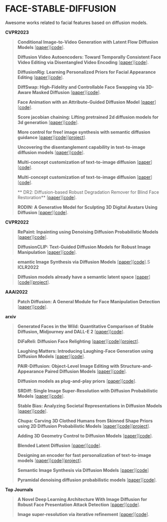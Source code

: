 # FACE-STABLE-DIFFUSION
Awesome works related to facial features based on diffusion models. 

**CVPR2023**

> **Conditional Image-to-Video Generation with Latent Flow Diffusion Models** [[paper](https://arxiv.org/abs/2303.13744)][[code](https://github.com/nihaomiao/CVPR23_LFDM)].
> 
> **Diffusion Video Autoencoders: Toward Temporally Consistent Face Video Editing via Disentangled Video Encoding** [[paper](https://openaccess.thecvf.com/content/CVPR2023/papers/Kim_Diffusion_Video_Autoencoders_Toward_Temporally_Consistent_Face_Video_Editing_via_CVPR_2023_paper.pdf)][[code](https://github.com/nihaomiao/CVPR23_LFDM)].
>
> **DiffusionRig: Learning Personalized Priors for Facial Appearance Editing** [[paper](https://arxiv.org/pdf/2304.06711.pdf)][[code](https://github.com/adobe-research/diffusion-rig)].
> 
> **DiffSwap: High-Fidelity and Controllable Face Swapping via 3D-Aware Masked Diffusion** [[paper](https://openaccess.thecvf.com/content/CVPR2023/papers/Zhao_DiffSwap_High-Fidelity_and_Controllable_Face_Swapping_via_3D-Aware_Masked_Diffusion_CVPR_2023_paper.pdf)][[code](https://github.com/zengbohan0217/FADM)].
>
> **Face Animation with an Attribute-Guided Diffusion Model** [[paper](https://openaccess.thecvf.com/content/CVPR2023W/GCV/papers/Zeng_Face_Animation_With_an_Attribute-Guided_Diffusion_Model_CVPRW_2023_paper.pdf)][[code]()].
>
>  **Score jacobian chaining: Lifting pretrained 2d diffusion models for 3d generation** [[paper](https://openaccess.thecvf.com/content/CVPR2023/papers/Wang_Score_Jacobian_Chaining_Lifting_Pretrained_2D_Diffusion_Models_for_3D_CVPR_2023_paper.pdf)][[code]()].
>
> **More control for free! image synthesis with semantic diffusion guidance** [[paper](https://openaccess.thecvf.com/content/WACV2023/papers/Liu_More_Control_for_Free_Image_Synthesis_With_Semantic_Diffusion_Guidance_WACV_2023_paper.pdf)][[code]()][[project](xh-liu.github.io/sdg/)].
>
> **Uncovering the disentanglement capability in text-to-image diffusion models** [[paper](https://openaccess.thecvf.com/content/CVPR2023/papers/Wu_Uncovering_the_Disentanglement_Capability_in_Text-to-Image_Diffusion_Models_CVPR_2023_paper.pdf)][[code](https://github.com/UCSBNLP-Chang/DiffusionDisentanglement.)].
> 
>  **Multi-concept customization of text-to-image diffusion** [[paper](https://openaccess.thecvf.com/content/CVPR2023/papers/Kumari_Multi-Concept_Customization_of_Text-to-Image_Diffusion_CVPR_2023_paper.pdf)][[code]()].
> 
>  **Multi-concept customization of text-to-image diffusion** [[paper]()][[code]()].
>
> ** DR2: Diffusion-based Robust Degradation Remover for Blind Face Restoration** [[paper](https://openaccess.thecvf.com/content/CVPR2023/papers/Wang_DR2_Diffusion-Based_Robust_Degradation_Remover_for_Blind_Face_Restoration_CVPR_2023_paper.pdf)][[code]()].
>
>  **RODIN: A Generative Model for Sculpting 3D Digital Avatars Using Diffusion** [[paper](https://openaccess.thecvf.com/content/CVPR2023/papers/Wang_RODIN_A_Generative_Model_for_Sculpting_3D_Digital_Avatars_Using_CVPR_2023_paper.pdf)][[code]()].

**CVPR2022**

> **RePaint: Inpainting using Denoising Diffusion Probabilistic Models** [[paper](https://openaccess.thecvf.com/content/CVPR2022/papers/Lugmayr_RePaint_Inpainting_Using_Denoising_Diffusion_Probabilistic_Models_CVPR_2022_paper.pdf)][[code](https://www.git.io/RePaint)].
>
>  **DiffusionCLIP: Text-Guided Diffusion Models for Robust Image Manipulation** [[paper](https://openaccess.thecvf.com/content/CVPR2022/papers/Kim_DiffusionCLIP_Text-Guided_Diffusion_Models_for_Robust_Image_Manipulation_CVPR_2022_paper.pdf)][[code](https://github.com/gwang-kim/DiffusionCLIP)].

>  **emantic Image Synthesis via Diffusion Models** [[paper]()][[code]()].S
**ICLR2022**

>  **Diffusion models already have a semantic latent space** [[paper](https://arxiv.org/pdf/2210.10960.pdf)][[code]()][[project](https://kwonminki.github.io/Asyrp/)].
> 

**AAAI2022**

> **Patch Diffusion: A General Module for Face Manipulation Detection** [[paper](https://ojs.aaai.org/index.php/AAAI/article/view/20233)][[code]()].
>

**arxiv**

> **Generated Faces in the Wild: Quantitative Comparison of Stable Diffusion, Midjourney and DALL-E 2** [[paper]((https://arxiv.org/pdf/2210.00586.pdf)https://arxiv.org/pdf/2210.00586.pdf)][[code]()].
>
> **DiFaReli: Diffusion Face Relighting** [[paper](https://arxiv.org/pdf/2304.09479.pdf)][[code]()][[project](https://diffusion-face-relighting.github.io/)].
>
> **Laughing Matters: Introducing Laughing-Face Generation using Diffusion Models** [[paper](https://arxiv.org/pdf/2305.08854.pdf)][[code]()].
>
> **PAIR-Diffusion: Object-Level Image Editing with Structure-and-Appearance Paired Diffusion Models** [[paper](https://arxiv.org/pdf/2303.17546.pdf)][[code](https://github.com/Picsart-AI-Research/PAIR-Diffusion)].
>
>  **Diffusion models as plug-and-play priors** [[paper](https://arxiv.org/pdf/2206.09012.pdf)][[code](https://github.com/AlexGraikos/diffusion_priors)].
> 
> **SRDiff: Single Image Super-Resolution with Diffusion Probabilistic Models** [[paper](https://arxiv.org/pdf/2104.14951.pdf)][[code]()].
> 
> **Stable Bias: Analyzing Societal Representations in Diffusion Models** [[paper](https://arxiv.org/abs/2303.11408)][[code]()].
>
> **Chupa: Carving 3D Clothed Humans from Skinned Shape Priors using 2D Diffusion Probabilistic Models** [[paper](https://arxiv.org/pdf/2305.11870.pdf)][[code]()][[project](https://snuvclab.github.io/chupa/)].
>
> **Adding 3D Geometry Control to Diffusion Models** [[paper](https://arxiv.org/pdf/2306.08103.pdf)][[code]()].
>
>  **Blended Latent Diffusion** [[paper](https://arxiv.org/pdf/2206.02779.pdf)][[code]()].
>
> **Designing an encoder for fast personalization of text-to-image models** [[paper](https://arxiv.org/pdf/2302.12228.pdf)][[code]()][[project](https://tuning-encoder.github.io/)].
>
> **Semantic Image Synthesis via Diffusion Models** [[paper](https://arxiv.org/pdf/2207.00050.pdf)][[code](https://github.com/WeilunWang/semantic-diffusion-model.)]
>
> **Pyramidal denoising diffusion probabilistic models** [[paper](https://arxiv.org/pdf/2208.01864.pdf)][[code]()]. 



**Top Journals**
>  **A Novel Deep Learning Architecture With Image Diffusion for Robust Face Presentation Attack Detection** [[paper](https://ieeexplore.ieee.org/stamp/stamp.jsp?arnumber=10149339)][[code]()].
>
> **Image super-resolution via iterative refinement** [[paper](https://ieeexplore.ieee.org/stamp/stamp.jsp?arnumber=9887996)][[code]()].
